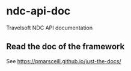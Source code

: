 # ndc-api-doc
Travelsoft NDC API documentation

## Read the doc of the framework
See https://pmarsceill.github.io/just-the-docs/
